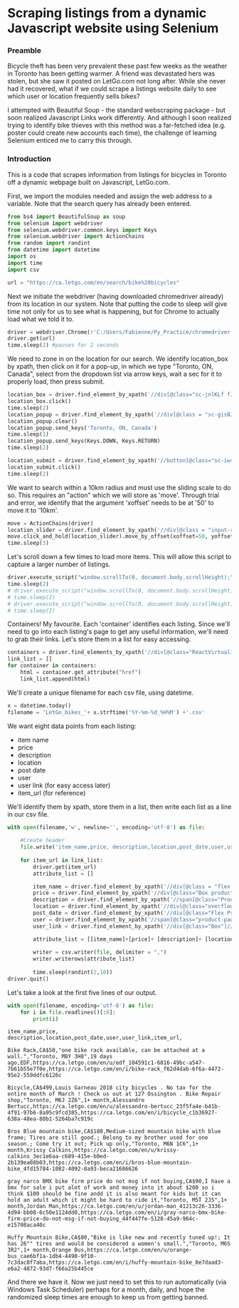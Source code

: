 
# Scraping listings from a dynamic Javascript website using Selenium

### Preamble
Bicycle theft has been very prevalent these past few weeks as the weather in Toronto has been getting warmer. A friend was devastated hers was stolen, but she saw it posted on LetGo.com not long after. While she never had it recovered, what if we could scrape a listings website daily to see which user or location frequently sells bikes? 

I attempted with Beautiful Soup - the standard webscraping package - but soon realized Javascript Links work differently. And although I soon realized trying to identify bike thieves with this method was a far-fetched idea (e.g. poster could create new accounts each time), the challenge of learning Selenium enticed me to carry this through.

### Introduction

This is a code that scrapes information from listings for bicycles in Toronto off a dynamic webpage built on Javascript, LetGo.com. 

First, we import the modules needed and assign the web address to a variable. Note that the search query has already been entered. 


```python
from bs4 import BeautifulSoup as soup
from selenium import webdriver
from selenium.webdriver.common.keys import Keys
from selenium.webdriver import ActionChains
from random import randint
from datetime import datetime
import os
import time
import csv

url = "https://ca.letgo.com/en/search/bike%20bicycles"
```

Next we initiate the webdriver (having downloaded chromedriver already) from its location in our system. Note that putting the code to sleep will give time not only for us to see what is happening, but for Chrome to actually load what we told it to.


```python
driver = webdriver.Chrome(r'C:/Users/Fabienne/Py_Practice/chromedriver.exe')
driver.get(url)
time.sleep(2) #pauses for 2 seconds
```

We need to zone in on the location for our search. We identify location_box by xpath, then click on it for a pop-up, in which we type "Toronto, ON, Canada", select from the dropdown list via arrow keys, wait a sec for it to properly load, then press submit.


```python
location_box = driver.find_element_by_xpath('//div[@class="sc-jnlKLf fJBPoC"]')
location_box.click()
time.sleep(2)
location_popup = driver.find_element_by_xpath('//div[@class = "sc-gisBJw knqFpP"]//input[@type="search"]')
location_popup.clear()
location_popup.send_keys('Toronto, ON, Canada')
time.sleep(1)
location_popup.send_keys(Keys.DOWN, Keys.RETURN)
time.sleep(2)

location_submit = driver.find_element_by_xpath('//button[@class="sc-iwsKbI bLghaB sc-ifAKCX zcOkP"]')
location_submit.click()
time.sleep(2)
```

We want to search within a 10km radius and must use the sliding scale to do so. This requires an "action" which we will store as 'move'. Through trial and error, we identify that the argument 'xoffset' needs to be at '50' to move it to '10km'. 


```python
move = ActionChains(driver)
location_slider = driver.find_element_by_xpath('//div[@class = "input-range__track input-range__track--background"]//div[@class = "input-range__slider"]')
move.click_and_hold(location_slider).move_by_offset(xoffset=50, yoffset=0).release().perform()
time.sleep(3)
```

Let's scroll down a few times to load more items. This will allow this script to capture a larger number of listings.


```python
driver.execute_script("window.scrollTo(0, document.body.scrollHeight);")
time.sleep(2)
# driver.execute_script("window.scrollTo(0, document.body.scrollHeight);")
# time.sleep(2)
# driver.execute_script("window.scrollTo(0, document.body.scrollHeight);")
# time.sleep(2)
```

Containers! My favourite. Each 'container' identifies each listing. Since we'll need to go into each listing's page to get any useful information, we'll need to grab their links. Let's store them in a list for easy accessing. 


```python
containers = driver.find_elements_by_xpath('//div[@class="ReactVirtualized__Collection__cell"]//a')
link_list = []
for container in containers:
    html = container.get_attribute("href")
    link_list.append(html)
```

We'll create a unique filename for each csv file, using datetime. 


```python
x = datetime.today()
filename = 'LetGo_bikes_'+ x.strftime('%Y-%m-%d_%H%M') +'.csv'
```

We want eight data points from each listing:
- item name
- price
- description
- location
- post date
- user
- user link (for easy access later)
- item_url (for reference)

We'll identify them by xpath, store them in a list, then write each list as a line in our csv file.


```python
with open(filename,'w', newline='', encoding='utf-8') as file:
    
    #Create header
    file.write('item_name,price, description,location,post_date,user,user_link,item_url,\n')
    
    for item_url in link_list:
        driver.get(item_url)
        attribute_list = []

        item_name = driver.find_element_by_xpath('//div[@class = "flex flex-column justify-between product-page__main-container___23Czq"]//h1').text
        price = driver.find_element_by_xpath('//div[@class="Box product-page__user-price___36nF3"]//h3').text
        description = driver.find_element_by_xpath('//span[@class="ProductDetail__name-description___1-PCj"]').text.strip().replace('\n','; ')
        location = driver.find_element_by_xpath('//div[@class="overflow-hidden"]//h4').text
        post_date = driver.find_element_by_xpath('//div[@class="Flex ProductDetail__badges___g0ZvT"]//div//div').text
        user = driver.find_element_by_xpath('//span[@class="product-page__userName___TxLGJ"]').text
        user_link = driver.find_element_by_xpath('//div[@class="Box"]//div//div//a').get_attribute("href")

        attribute_list = [[item_name]+[price]+ [description]+ [location]+ [post_date]+ [user]+ [user_link]+ [item_url]]
        
        writer = csv.writer(file, delimiter = ",")
        writer.writerows(attribute_list)
        
        time.sleep(randint(2,10))
driver.quit()
```

Let's take a look at the first five lines of our output.


```python
with open(filename, encoding='utf-8') as file:
    for i in file.readlines()[:6]:
        print(i)
```

    item_name,price, description,location,post_date,user,user_link,item_url,
    
    Bike Rack,CA$50,"one bike rack available, can be attached at a wall.","Toronto, M8Y 3H8",19 days ago,EDF,https://ca.letgo.com/en/u/edf_184591c1-6816-49bc-a547-7b61b55e7f0e,https://ca.letgo.com/en/i/bike-rack_f62d4dab-6f6a-4472-95e2-559ddfc6126c
    
    Bicycle,CA$499,Louis Garneau 2018 city bicycles . No tax for the entire month of March ! Check us out at 127 Ossington . Bike Repair shop,"Toronto, M6J 2Z6",1+ month,Alessandro Bertucc,https://ca.letgo.com/en/u/alessandro-bertucc_23f5fa4e-b41b-4f91-97b6-8a95c9fcd385,https://ca.letgo.com/en/i/bicycle_c1b36927-638a-48ea-80b1-5264ba7c919c
    
    Bros Blue mountain bike,CA$180,Medium-sized mountain bike with blue frame; Tires are still good.; Belong to my brother used for one season.; Come try it out; Pick up only,"Toronto, M6N 1C6",1+ month,Krissy Calkins,https://ca.letgo.com/en/u/krissy-calkins_3ec1e6aa-c689-415e-b0ed-2b139ea08b03,https://ca.letgo.com/en/i/bros-blue-mountain-bike_4fd15784-1082-4092-8a93-beca21686626
    
    gray narco BMX bike firm price do not msg if not buying,CA$90,I have a bmx for sale i put alot of work and money into it about $200 so i think $100 should be fine andd it is also meant for kids but it can hold an adult which it might be hard to ride it,"Toronto, M5T 2J5",1+ month,Jordan Man,https://ca.letgo.com/en/u/jordan-man_41213c26-3336-4d94-bb08-6c50e1124dd0,https://ca.letgo.com/en/i/gray-narco-bmx-bike-firm-price-do-not-msg-if-not-buying_44f447fe-5128-45a9-964c-e15708aca40c
    
    Huffy Mountain Bike,CA$80,"Bike is like new and recently tuned up!; It has 26"" tires and would be considered a women's small.","Toronto, M6S 3R2",1+ month,Orange Bus,https://ca.letgo.com/en/u/orange-bus_cae6bf1a-1db4-4490-9f10-7c3dac8f7aba,https://ca.letgo.com/en/i/huffy-mountain-bike_8e7daad3-e6a2-4872-93d7-f66a25b445ce
    
    

And there we have it. Now we just need to set this to run automatically (via Windows Task Scheduler) perhaps for a month, daily, and hope the randomized sleep times are enough to keep us from getting banned.
